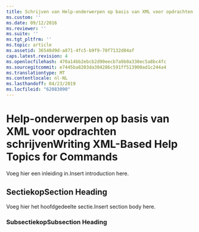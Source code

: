 ```yaml
---
title: Schrijven van Help-onderwerpen op basis van XML voor opdrachten | Microsoft Docs
ms.custom: ''
ms.date: 09/12/2016
ms.reviewer: ''
ms.suite: ''
ms.tgt_pltfrm: ''
ms.topic: article
ms.assetid: 36548d9d-a871-4fc5-b9f9-70f7132d04af
caps.latest.revision: 4
ms.openlocfilehash: 470a14bb2ebcb2d90eecb7a9b0a330ec5a8bc4fc
ms.sourcegitcommit: e7445ba8203da304286c591ff513900ad1c244a4
ms.translationtype: MT
ms.contentlocale: nl-NL
ms.lasthandoff: 04/23/2019
ms.locfileid: "62083090"
---
```

# <a name="writing-xml-based-help-topics-for-commands"></a><span data-ttu-id="29d8b-102">Help-onderwerpen op basis van XML voor opdrachten schrijven</span><span class="sxs-lookup"><span data-stu-id="29d8b-102">Writing XML-Based Help Topics for Commands</span></span>

<span data-ttu-id="29d8b-103">Voeg hier een inleiding in.</span><span class="sxs-lookup"><span data-stu-id="29d8b-103">Insert introduction here.</span></span>

## <a name="section-heading"></a><span data-ttu-id="29d8b-104">Sectiekop</span><span class="sxs-lookup"><span data-stu-id="29d8b-104">Section Heading</span></span>

 <span data-ttu-id="29d8b-105">Voeg hier het hoofdgedeelte sectie.</span><span class="sxs-lookup"><span data-stu-id="29d8b-105">Insert section body here.</span></span>

### <a name="subsection-heading"></a><span data-ttu-id="29d8b-106">Subsectiekop</span><span class="sxs-lookup"><span data-stu-id="29d8b-106">Subsection Heading</span></span>

